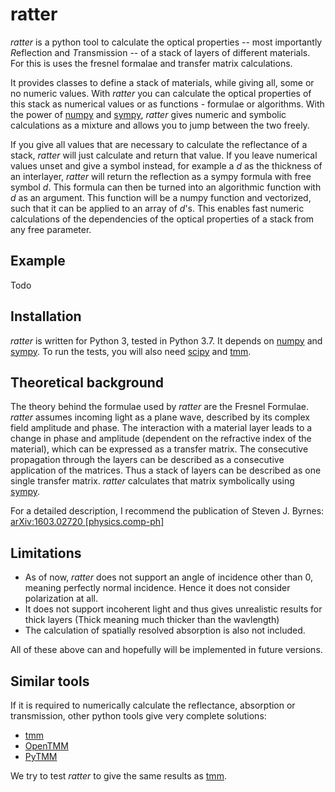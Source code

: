 # ratter

*ratter* is a python tool to calculate the optical properties -- most importantly *R*eflection and *T*ransmission -- of a stack of layers of different materials. For this is uses the fresnel formalae and transfer matrix calculations.

It provides classes to define a stack of materials, while giving all, some or no numeric values. With *ratter* you can calculate the optical properties of this
stack as numerical values or as functions - formulae or algorithms. With the power of [numpy](https://numpy.org) and [sympy](https://www.sympy.org), *ratter* gives numeric and symbolic calculations as a mixture and allows you to jump between the two freely.

If you give all values that are necessary to calculate the reflectance of a stack, *ratter* will just calculate and return that value. If you leave numerical values unset and give a symbol instead, for example a *d* as the thickness of an interlayer, *ratter* will return the reflection as a sympy formula with free symbol *d*. This formula can then be turned into an algorithmic function with *d* as an argument. This function will be a numpy function and vectorized, such that it can be applied to an array of *d*'s. This enables fast numeric calculations of the dependencies of the optical properties of a stack from any free parameter.

## Example

Todo

## Installation

*ratter* is written for Python 3, tested in Python 3.7. It depends on [numpy](https://numpy.org) and [sympy](https://www.sympy.org). To run the tests, you will also need [scipy](https://www.scipy.org) and [tmm](https://pypi.org/project/tmm/).

## Theoretical background

The theory behind the formulae used by *ratter* are the Fresnel Formulae. *ratter* assumes incoming light as a plane wave, described by its complex field amplitude and phase. The interaction with a material layer leads to a change in phase and amplitude (dependent on the refractive index of the material), which can be expressed as a transfer matrix. The consecutive propagation through the layers can be described as a consecutive application of the matrices. Thus a stack of layers can be described as one single transfer matrix. *ratter* calculates that matrix symbolically using [sympy](https://www.sympy.org).

For a detailed description, I recommend the publication of Steven J. Byrnes: [arXiv:1603.02720 [physics.comp-ph]](https://arxiv.org/abs/1603.02720)

## Limitations

* As of now, *ratter* does not support an angle of incidence other than 0, meaning perfectly normal incidence. Hence it does not consider polarization at all.
* It does not support incoherent light and thus gives unrealistic results for thick layers (Thick meaning much thicker than the wavlength)
* The calculation of spatially resolved absorption is also not included.

All of these above can and hopefully will be implemented in future versions.

## Similar tools

If it is required to numerically calculate the reflectance, absorption or transmission, other python tools give very complete solutions:

* [tmm](https://pypi.org/project/tmm/)
* [OpenTMM](https://pypi.org/project/openTMM/)
* [PyTMM](https://github.com/kitchenknif/PyTMM)

We try to test *ratter* to give the same results as [tmm](https://pypi.org/project/tmm/).